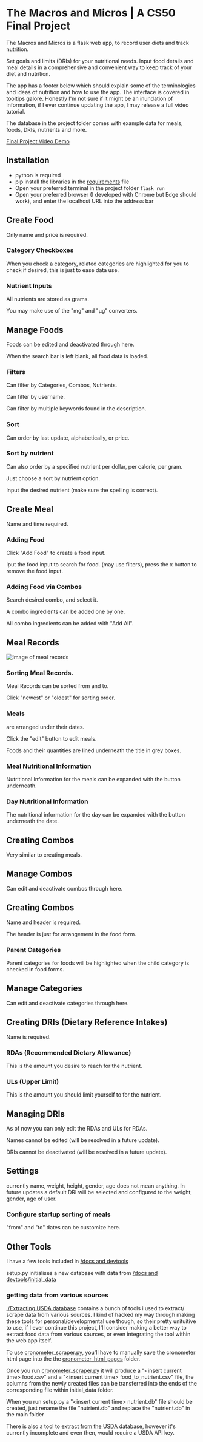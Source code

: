 # The Macros and Micros | A CS50 Final Project

The Macros and Micros is a flask web app, to record user diets and track nutrition.

Set goals and limits (DRIs) for your nutritional needs. Input food details and meal details in a comprehensive and convenient way to keep track of your diet and nutrition.

The app has a footer below which should explain some of the terminologies and ideas of nutrition and how to use the app. The interface is covered in tooltips galore. Honestly I'm not sure if it might be an inundation of information, if I ever continue updating the app, I may release a full video tutorial.

The database in the project folder comes with example data for meals, foods, DRIs, nutrients and more.

[Final Project Video Demo](https://youtu.be/OpUSbIDQ5eg)

## Installation
- python is required
- pip install the libraries in the [requirements](requirements.txt) file
- Open your preferred terminal in the project folder `flask run`
- Open your preferred browser (I developed with Chrome but Edge should work), and enter the localhost URL into the address bar

## Create Food
Only name and price is required.

### Category Checkboxes
When you check a category, related categories are highlighted for you to check if desired, 
this is just to ease data use.

### Nutrient Inputs
All nutrients are stored as grams.

You may make use of the "mg" and "μg" converters.

## Manage Foods
Foods can be edited and deactivated through here.

When the search bar is left blank, all food data is loaded.

### Filters
Can filter by Categories, Combos, Nutrients.

Can filter by username.

Can filter by multiple keywords found in the description.

### Sort
Can order by last update, alphabetically, or price.

### Sort by nutrient
Can also order by a specified nutrient per dollar, per calorie, per gram.

Just choose a sort by nutrient option.

Input the desired nutrient (make sure the spelling is correct).

## Create Meal
Name and time required.

### Adding Food
Click "Add Food" to create a food input.

Iput the food input to search for food. (may use filters), press the x button to remove the food input.

### Adding Food via Combos
Search desired combo, and select it.

A combo ingredients can be added one by one.

All combo ingredients can be added with "Add All".

## Meal Records

![Image of meal records](https://i.imgur.com/daHRfsb.png)

### Sorting Meal Records.

Meal Records can be sorted from and to.

Click "newest" or "oldest" for sorting order.

### Meals 
are arranged under their dates.

Click the "edit" button to edit meals.

Foods and their quantities are lined underneath the title in grey boxes.

### Meal Nutritional Information
Nutritional Information for the meals can be expanded with the button underneath.

### Day Nutritional Information
The nutritional information for the day can be expanded with the button underneath the date.

## Creating Combos
Very similar to creating meals.

## Manage Combos
Can edit and deactivate combos through here.

## Creating Combos
Name and header is required.

The header is just for arrangement in the food form.

### Parent Categories
Parent categories for foods will be highlighted when the child category is checked in food forms.

## Manage Categories
Can edit and deactivate categories through here.

## Creating DRIs (Dietary Reference Intakes)
Name is required.

### RDAs (Recommended Dietary Allowance)
This is the amount you desire to reach for the nutrient.

### ULs (Upper Limit)
This is the amount you should limit yourself to for the nutrient.

## Managing DRIs
As of now you can only edit the RDAs and ULs for RDAs.

Names cannot be edited (will be resolved in a future update).

DRIs cannot be deactivated (will be resolved in a future update).

## Settings
currently name, weight, height, gender, age does not mean anything. 
In future updates a default DRI will be selected and configured to the weight, gender, age of user.

### Configure startup sorting of meals
"from" and "to" dates can be customize here.

## Other Tools
I have a few tools included in [/docs and devtools](docs%20and%20devtools)

setup.py initialises a new database with data from [/docs and devtools/initial_data](/docs%20and%20devtools/initial_data)

### getting data from various sources

[./Extracting USDA database](docs%20and%20devtools/Tools%20for%20extracting%20food%20data) contains a bunch of tools i used to extract/ scrape data from various sources. I kind of hacked my way through making these tools for personal/developmental use though, so their pretty unituitive to use, if I ever continue this project, I'll consider making a better way to extract food data from various sources, or even integrating the tool within the web app itself.

To use [cronometer_scraper.py](docs%20and%20devtools/Tools%20for%20extracting%20food%20data/cronometer_scraper.py), you'll have to manually save the cronometer html page into the the [cronometer_html_pages](docs%20and%20devtools/Tools%20for%20extracting%20food%20data/cronometer_html_pages) folder.

Once you run [cronometer_scraper.py](docs%20and%20devtools/Tools%20for%20extracting%20food%20data/cronometer_scraper.py) it will produce a "\<insert current time\> food.csv" and a "\<insert current time\>  food_to_nutrient.csv" file, the columns from the newly created files can be transferred into the ends of the corresponding file within initial_data folder.

When you run setup.py a "\<insert current time\> nutrient.db" file should be created, just rename the file "nutrient.db" and replace the "nutrient.db" in the main folder

There is also a tool to [extract from the USDA database](docs%20and%20devtools/Tools%20for%20extracting%20food%20data/legacy%20files/extract_usda_components.py), however it's currently incomplete and even then, would require a USDA API key.




